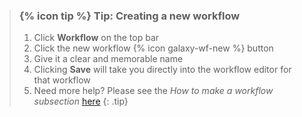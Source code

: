 > ### {% icon tip %} Tip: Creating a new workflow
>
> 1. Click **Workflow** on the top bar
> 2. Click the new workflow {% icon galaxy-wf-new %} button
> 3. Give it a clear and memorable name
> 4. Clicking **Save** will take you directly into the workflow editor for that workflow
> 5. Need more help? Please see the *How to make a workflow subsection* [here](https://training.galaxyproject.org/training-material/topics/introduction/tutorials/galaxy-intro-101-everyone/tutorial.html)
{: .tip}

